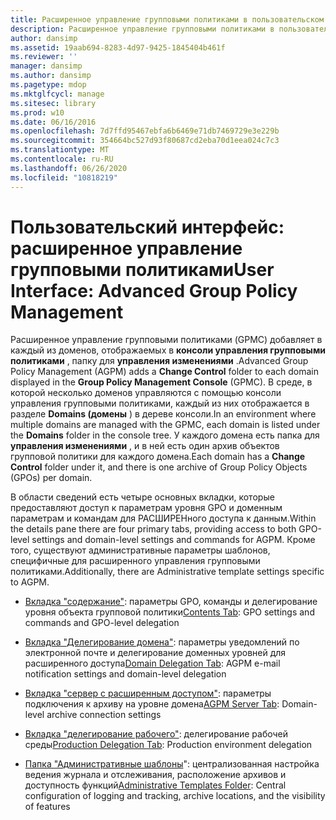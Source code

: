```yaml
---
title: Расширенное управление групповыми политиками в пользовательском интерфейсе
description: Расширенное управление групповыми политиками в пользовательском интерфейсе
author: dansimp
ms.assetid: 19aab694-8283-4d97-9425-1845404b461f
ms.reviewer: ''
manager: dansimp
ms.author: dansimp
ms.pagetype: mdop
ms.mktglfcycl: manage
ms.sitesec: library
ms.prod: w10
ms.date: 06/16/2016
ms.openlocfilehash: 7d7ffd95467ebfa6b6469e71db7469729e3e229b
ms.sourcegitcommit: 354664bc527d93f80687cd2eba70d1eea024c7c3
ms.translationtype: MT
ms.contentlocale: ru-RU
ms.lasthandoff: 06/26/2020
ms.locfileid: "10818219"
---
```

# <span data-ttu-id="ae45a-103">Пользовательский интерфейс: расширенное управление групповыми политиками</span><span class="sxs-lookup"><span data-stu-id="ae45a-103">User Interface: Advanced Group Policy Management</span></span>


<span data-ttu-id="ae45a-104">Расширенное управление групповыми политиками (GPMC) добавляет в каждый из доменов, отображаемых в **консоли управления групповыми политиками** , папку для **управления изменениями** .</span><span class="sxs-lookup"><span data-stu-id="ae45a-104">Advanced Group Policy Management (AGPM) adds a **Change Control** folder to each domain displayed in the **Group Policy Management Console** (GPMC).</span></span> <span data-ttu-id="ae45a-105">В среде, в которой несколько доменов управляются с помощью консоли управления групповыми политиками, каждый из них отображается в разделе **Domains (домены** ) в дереве консоли.</span><span class="sxs-lookup"><span data-stu-id="ae45a-105">In an environment where multiple domains are managed with the GPMC, each domain is listed under the **Domains** folder in the console tree.</span></span> <span data-ttu-id="ae45a-106">У каждого домена есть папка для **управления изменениями** , и в ней есть один архив объектов групповой политики для каждого домена.</span><span class="sxs-lookup"><span data-stu-id="ae45a-106">Each domain has a **Change Control** folder under it, and there is one archive of Group Policy Objects (GPOs) per domain.</span></span>

<span data-ttu-id="ae45a-107">В области сведений есть четыре основных вкладки, которые предоставляют доступ к параметрам уровня GPO и доменным параметрам и командам для РАСШИРЕНного доступа к данным.</span><span class="sxs-lookup"><span data-stu-id="ae45a-107">Within the details pane there are four primary tabs, providing access to both GPO-level settings and domain-level settings and commands for AGPM.</span></span> <span data-ttu-id="ae45a-108">Кроме того, существуют административные параметры шаблонов, специфичные для расширенного управления групповыми политиками.</span><span class="sxs-lookup"><span data-stu-id="ae45a-108">Additionally, there are Administrative template settings specific to AGPM.</span></span>

-   <span data-ttu-id="ae45a-109">[Вкладка "содержание"](contents-tab-agpm30ops.md): параметры GPO, команды и делегирование уровня объекта групповой политики</span><span class="sxs-lookup"><span data-stu-id="ae45a-109">[Contents Tab](contents-tab-agpm30ops.md): GPO settings and commands and GPO-level delegation</span></span>

-   <span data-ttu-id="ae45a-110">[Вкладка "Делегирование домена"](domain-delegation-tab-agpm30ops.md): параметры уведомлений по электронной почте и делегирование доменных уровней для расширенного доступа</span><span class="sxs-lookup"><span data-stu-id="ae45a-110">[Domain Delegation Tab](domain-delegation-tab-agpm30ops.md): AGPM e-mail notification settings and domain-level delegation</span></span>

-   <span data-ttu-id="ae45a-111">[Вкладка "сервер с расширенным доступом"](agpm-server-tab-agpm30ops.md): параметры подключения к архиву на уровне домена</span><span class="sxs-lookup"><span data-stu-id="ae45a-111">[AGPM Server Tab](agpm-server-tab-agpm30ops.md): Domain-level archive connection settings</span></span>

-   <span data-ttu-id="ae45a-112">[Вкладка "делегирование рабочего"](production-delegation-tab-agpm30ops.md): делегирование рабочей среды</span><span class="sxs-lookup"><span data-stu-id="ae45a-112">[Production Delegation Tab](production-delegation-tab-agpm30ops.md): Production environment delegation</span></span>

-   <span data-ttu-id="ae45a-113">[Папка "Административные шаблоны](administrative-templates-folder-agpm30ops.md)": централизованная настройка ведения журнала и отслеживания, расположение архивов и доступность функций</span><span class="sxs-lookup"><span data-stu-id="ae45a-113">[Administrative Templates Folder](administrative-templates-folder-agpm30ops.md): Central configuration of logging and tracking, archive locations, and the visibility of features</span></span>

 

 





